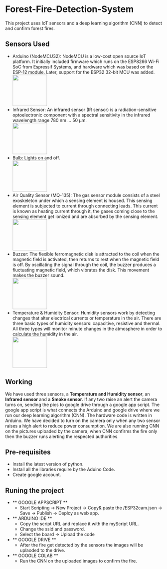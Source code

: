 # Forest-Fire-Detection-System
This project uses IoT sensors and a deep learning algorithm (CNN) to detect and confirm forest fires.

## Sensors Used
  - Arduino (NodeMCU32): NodeMCU is a low-cost open source IoT platform. It initially included firmware which runs on the ESP8266 Wi-Fi SoC from Espressif Systems, and hardware which was based on the ESP-12 module. Later, support for the ESP32 32-bit MCU was added.
    <br> <img src="https://user-images.githubusercontent.com/72027411/211216615-cd1a5596-9174-443e-8753-99af3d9abbe0.jpg" width="110" height="100">
  - Infrared Sensor: An infrared sensor (IR sensor) is a radiation-sensitive optoelectronic component with a spectral sensitivity in the infrared wavelength range 780 nm … 50 µm.
    <br> <img src="https://user-images.githubusercontent.com/72027411/219781449-ac07dc65-7213-4e57-be0c-0a84b80511dd.png" width="110" height="100">
  - Bulb: Lights on and off.
    <br> <img src="https://user-images.githubusercontent.com/72027411/211212492-8c49b6f3-6a92-4798-b2bd-b7157ad147d5.jpg" width="110" height="100">
  - Air Quality Sensor (MQ-135): The gas sensor module consists of a steel exoskeleton under which a sensing element is housed. This sensing element is subjected to    current through connecting leads. This current is known as heating current through it, the gases coming close to the sensing element get ionized and are absorbed by the sensing element. 
    <br> <img src="https://user-images.githubusercontent.com/72027411/211212487-d883dd8d-f80c-4902-8985-c293630f2153.jpg" width="110" height="100">
  - Buzzer: The flexible ferromagnetic disk is attracted to the coil when the magnetic field is activated, then returns to rest when the magnetic field is off. By oscillating the signal through the coil, the buzzer produces a fluctuating magnetic field, which vibrates the disk. This movement makes the buzzer sound.
    <br> <img src="https://user-images.githubusercontent.com/72027411/211212502-3d92abbe-0f13-42a0-acff-27a8c9bad98c.jpg" width="110" height="100">   
  - Temperature & Humidity Sensor: Humidity sensors work by detecting changes that alter electrical currents or temperature in the air. There are three basic types of humidity sensors: capacitive, resistive and thermal. All three types will monitor minute changes in the atmosphere in order to calculate the humidity in the air.
    <br> <img src="https://user-images.githubusercontent.com/72027411/211212473-0d4b7ab9-c83b-475b-9664-1e1d45b2b85f.png" width="110" height="100">

## Working
  We have used three sensors, a **Temperature and Humidity sensor**, an **Infrared sensor** and a **Smoke sensor**. If any two raise an alert the camera turns on, sending the pics to google drive through a google app script. The google app script is what connects the Arduino and google drive where we run our deep learning algorithm (CNN). 
The hardware code is written in Arduino. We have decided to turn on the camera only when any two sensor raises a high alert to reduce power consumption. We are also running CNN on the pictures uploaded by the camera, when CNN confirms the fire only then the buzzer runs alerting the respected authorities.

## Pre-requisites
  - Install the latest version of python.
  - Install all the libraries require by the Aduino Code.
  - Create google account.

## Runing the project
  - ** GOOGLE APPSCRIPT **
    - Start Scripting -> New Project -> Copy& paste the /ESP32cam.json -> Save -> Publish -> Deploy as web app.
  - ** ARDUINO IDE **
    - Copy the script URL and replace it with the myScript URL.
    - Change the ssid and password.
    - Select the board -> Upload the code
  - ** GOOGLE DRIVE **
    - After the fire get detected by the sensors the images will be uplaoded to the drive.
  - ** GOOGLE COLAB **
    - Run the CNN on the uploaded images to confirm the fire.
 